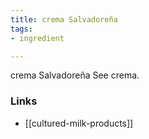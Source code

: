 ```yaml
---
title: crema Salvadoreña
tags:
- ingredient

---
```

crema Salvadoreña See crema.

### Links

* [[cultured-milk-products]]
